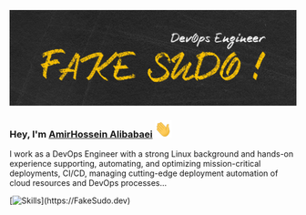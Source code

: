 [![Header](./header.jpg "Header")](https://FakeSudo.dev/)

### Hey, I'm [AmirHossein Alibabaei](https://www.fakesudo.dev/about) <img src="./wave.gif" width="30px" height="30px" />

I work as a DevOps Engineer with a strong Linux background and hands-on experience supporting, automating, and optimizing mission-critical deployments, CI/CD, managing cutting-edge deployment automation of cloud resources and DevOps processes...

[![Skills](https://skillicons.dev/icons?i=docker,kubernetes,gitlab,linux,py,ts,nodejs,nestjs,)](https://FakeSudo.dev)
